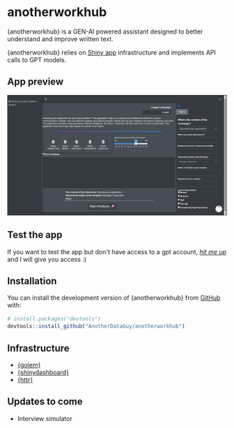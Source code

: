 
# anotherworkhub

<!-- badges: start -->
<!-- badges: end -->

{anotherworkhub} is a GEN-AI powered assistant designed to better understand and improve written text.

{anotherworkhub} relies on [Shiny app](https://en.wikipedia.org/wiki/Shiny_(software)) infrastructure and implements API calls to GPT models.

## App preview

![{anotherworkhub} preview.](vignettes/app_preview.png)

## Test the app
If you want to test the app but don't have access to a gpt account, [*hit me up*](https://www.linkedin.com/in/lgcruzsaavedra/) and I will give you access :)

## Installation

You can install the development version of {anotherworkhub} from [GitHub](https://github.com/) with:

``` r
# install.packages("devtools")
devtools::install_github("AnotherDataGuy/anotherworkhub")
```

## Infrastructure  
- [{golem}](https://engineering-shiny.org/golem.html)
- [{shinydashboard}](https://rstudio.github.io/shinydashboard/get_started.html)
- [{httr}](https://httr.r-lib.org/)


## Updates to come
- Interview simulator

